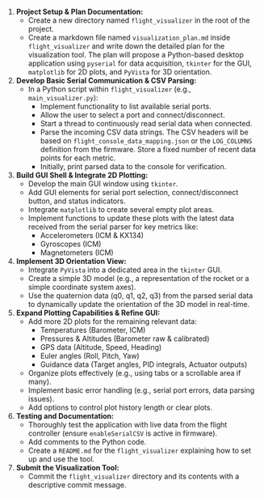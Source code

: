 1.  **Project Setup & Plan Documentation:**
    *   Create a new directory named `flight_visualizer` in the root of the project.
    *   Create a markdown file named `visualization_plan.md` inside `flight_visualizer` and write down the detailed plan for the visualization tool. The plan will propose a Python-based desktop application using `pyserial` for data acquisition, `tkinter` for the GUI, `matplotlib` for 2D plots, and `PyVista` for 3D orientation.
2.  **Develop Basic Serial Communication & CSV Parsing:**
    *   In a Python script within `flight_visualizer` (e.g., `main_visualizer.py`):
        *   Implement functionality to list available serial ports.
        *   Allow the user to select a port and connect/disconnect.
        *   Start a thread to continuously read serial data when connected.
        *   Parse the incoming CSV data strings. The CSV headers will be based on `flight_console_data_mapping.json` or the `LOG_COLUMNS` definition from the firmware. Store a fixed number of recent data points for each metric.
        *   Initially, print parsed data to the console for verification.
3.  **Build GUI Shell & Integrate 2D Plotting:**
    *   Develop the main GUI window using `tkinter`.
    *   Add GUI elements for serial port selection, connect/disconnect button, and status indicators.
    *   Integrate `matplotlib` to create several empty plot areas.
    *   Implement functions to update these plots with the latest data received from the serial parser for key metrics like:
        *   Accelerometers (ICM & KX134)
        *   Gyroscopes (ICM)
        *   Magnetometers (ICM)
4.  **Implement 3D Orientation View:**
    *   Integrate `PyVista` into a dedicated area in the `tkinter` GUI.
    *   Create a simple 3D model (e.g., a representation of the rocket or a simple coordinate system axes).
    *   Use the quaternion data (q0, q1, q2, q3) from the parsed serial data to dynamically update the orientation of the 3D model in real-time.
5.  **Expand Plotting Capabilities & Refine GUI:**
    *   Add more 2D plots for the remaining relevant data:
        *   Temperatures (Barometer, ICM)
        *   Pressures & Altitudes (Barometer raw & calibrated)
        *   GPS data (Altitude, Speed, Heading)
        *   Euler angles (Roll, Pitch, Yaw)
        *   Guidance data (Target angles, PID integrals, Actuator outputs)
    *   Organize plots effectively (e.g., using tabs or a scrollable area if many).
    *   Implement basic error handling (e.g., serial port errors, data parsing issues).
    *   Add options to control plot history length or clear plots.
6.  **Testing and Documentation:**
    *   Thoroughly test the application with live data from the flight controller (ensure `enableSerialCSV` is active in firmware).
    *   Add comments to the Python code.
    *   Create a `README.md` for the `flight_visualizer` explaining how to set up and use the tool.
7.  **Submit the Visualization Tool:**
    *   Commit the `flight_visualizer` directory and its contents with a descriptive commit message.

